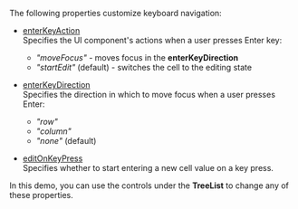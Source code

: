 The following properties customize keyboard navigation:
 
- [enterKeyAction](/Documentation/ApiReference/UI_Widgets/dxTreeList/Configuration/keyboardNavigation/#enterKeyAction)    
Specifies the UI component's actions when a user presses Enter key: 
 
    - *"moveFocus"* - moves focus in the **enterKeyDirection**
    - *"startEdit"* (default) - switches the cell to the editing state
 
- [enterKeyDirection](/Documentation/ApiReference/UI_Widgets/dxTreeList/Configuration/keyboardNavigation/#enterKeyDirection)     
Specifies the direction in which to move focus when a user presses Enter:
    - *"row"*
    - *"column"*
    - *"none"* (default)
 
- [editOnKeyPress](/Documentation/ApiReference/UI_Widgets/dxTreeList/Configuration/keyboardNavigation/#editOnKeyPress)    
Specifies whether to start entering a new cell value on a key press.

In this demo, you can use the controls under the **TreeList** to change any of these properties.
